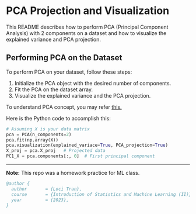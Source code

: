 # PCA Projection and Visualization

This README describes how to perform PCA (Principal Component Analysis) with 2 components on a dataset and how to visualize the explained variance and PCA projection.

## Performing PCA on the Dataset

To perform PCA on your dataset, follow these steps:

1. Initialize the PCA object with the desired number of components.
2. Fit the PCA on the dataset array.
3. Visualize the explained variance and the PCA projection.

To understand PCA concept, you may refer [this.](https://github.com/Loci-Tran/PCA/blob/ML2/PCA_concept.md)

Here is the Python code to accomplish this:
```python
# Assuming X is your data matrix
pca = PCA(n_components=2)
pca.fit(np.array(X))
pca.visualization(explained_variace=True, PCA_projection=True)
X_proj = pca.X_proj   # Projected data
PC1_X = pca.components[:, 0]  # First principal component
```

---
**Note:** This repo was a homework practice for ML class.

```bibtex
@author {
  author       = {Loci Tran},
  course       = {Introduction of Statistics and Machine Learning (II)},
  year         = {2023},
}
```
